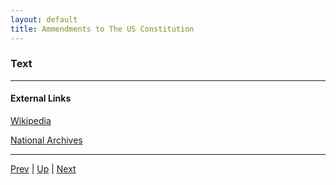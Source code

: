 ```yaml
---
layout: default
title: Ammendments to The US Constitution
---
```


### Text

---
#### External Links
[Wikipedia](https://en.wikipedia.org/wiki/Preamble_to_the_United_States_Constitution)

[National Archives](https://www.archives.gov/founding-docs/constitution#:~:text=We%20the%20People%20of%20the,for%20the%20United%20States%20of)

---

[Prev](bill_of_rights.md) | [Up](README.md) | [Next](README.md)
